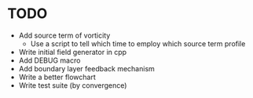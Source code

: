 # TODO

- Add source term of vorticity
  - Use a script to tell which time to employ which source term profile
- Write initial field generator in cpp 
- Add DEBUG macro
- Add boundary layer feedback mechanism
- Write a better flowchart
- Write test suite (by convergence)

